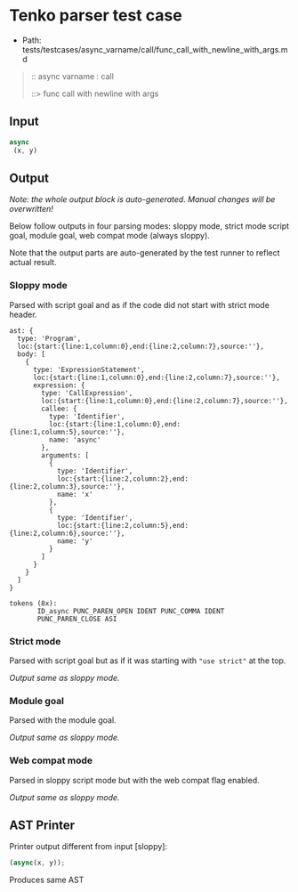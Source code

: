 # Tenko parser test case

- Path: tests/testcases/async_varname/call/func_call_with_newline_with_args.md

> :: async varname : call
>
> ::> func call with newline with args

## Input

`````js
async 
 (x, y)
`````

## Output

_Note: the whole output block is auto-generated. Manual changes will be overwritten!_

Below follow outputs in four parsing modes: sloppy mode, strict mode script goal, module goal, web compat mode (always sloppy).

Note that the output parts are auto-generated by the test runner to reflect actual result.

### Sloppy mode

Parsed with script goal and as if the code did not start with strict mode header.

`````
ast: {
  type: 'Program',
  loc:{start:{line:1,column:0},end:{line:2,column:7},source:''},
  body: [
    {
      type: 'ExpressionStatement',
      loc:{start:{line:1,column:0},end:{line:2,column:7},source:''},
      expression: {
        type: 'CallExpression',
        loc:{start:{line:1,column:0},end:{line:2,column:7},source:''},
        callee: {
          type: 'Identifier',
          loc:{start:{line:1,column:0},end:{line:1,column:5},source:''},
          name: 'async'
        },
        arguments: [
          {
            type: 'Identifier',
            loc:{start:{line:2,column:2},end:{line:2,column:3},source:''},
            name: 'x'
          },
          {
            type: 'Identifier',
            loc:{start:{line:2,column:5},end:{line:2,column:6},source:''},
            name: 'y'
          }
        ]
      }
    }
  ]
}

tokens (8x):
       ID_async PUNC_PAREN_OPEN IDENT PUNC_COMMA IDENT
       PUNC_PAREN_CLOSE ASI
`````

### Strict mode

Parsed with script goal but as if it was starting with `"use strict"` at the top.

_Output same as sloppy mode._

### Module goal

Parsed with the module goal.

_Output same as sloppy mode._

### Web compat mode

Parsed in sloppy script mode but with the web compat flag enabled.

_Output same as sloppy mode._

## AST Printer

Printer output different from input [sloppy]:

````js
(async(x, y));
````

Produces same AST
